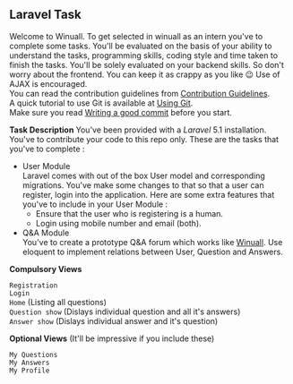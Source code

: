 ## Laravel Task

Welcome to Winuall. To get selected in winuall as an intern you've to complete some tasks. You'll be evaluated on the basis of your ability to understand the tasks, programming skills, coding style and time taken to finish the tasks. You'll be solely evaluated on your backend skills. So don't worry about the frontend. You can keep it as crappy as you like :wink: Use of AJAX is encouraged.<br>You can read the contribution guidelines from [Contribution Guidelines](https://github.com/winuall/winuall-intern/blob/master/Documentation/contributing.md).<br>A quick tutorial to use Git is available at [Using Git](https://github.com/winuall/winuall-intern/blob/master/Documentation/Using_Git.rst).<br>Make sure you read [Writing a good commit](https://github.com/winuall/winuall-intern/blob/master/Documentation/Writing_a_good_commit.rst) before you start.

**Task Description**
You've been provided with a _Laravel_ 5.1 installation. You've to contribute your code to this repo only.
These are the tasks that you've to complete : 
- User Module<br>
  Laravel comes with out of the box User model and corresponding migrations. You've make some changes to that so that a user can register, login into the application. Here are some extra features that you've to include in your User Module :
  * Ensure that the user who is registering is a human.
  * Login using mobile number and email (both).
- Q&A Module<br>
  You've to create a prototype Q&A forum which works like [Winuall](https://www.winuall.com). Use eloquent to implement relations between User, Question and Answers. 
  
**Compulsory Views**

`Registration`<br>
`Login`<br>
`Home` (Listing all questions) <br>
`Question show` (Dislays individual question and all it's answers) <br>
`Answer show` (Dislays individual answer and it's question)<br>


**Optional Views** (It'll be impressive if you include these)<br>

`My Questions`<br>
`My Answers`<br>
`My Profile`<br>

